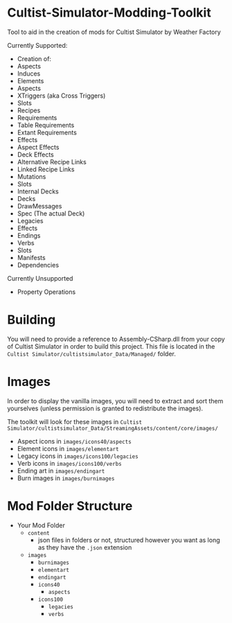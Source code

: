 # Cultist-Simulator-Modding-Toolkit
Tool to aid in the creation of mods for Cultist Simulator by Weather Factory

Currently Supported:
 - Creation of:
  - Aspects
   - Induces
  - Elements
   - Aspects
   - XTriggers (aka Cross Triggers)
   - Slots
  - Recipes
   - Requirements
   - Table Requirements
   - Extant Requirements
   - Effects
   - Aspect Effects
   - Deck Effects
   - Alternative Recipe Links
   - Linked Recipe Links
   - Mutations
   - Slots
   - Internal Decks
  - Decks
   - DrawMessages
   - Spec (The actual Deck)
  - Legacies
   - Effects
  - Endings
  - Verbs
   - Slots
  - Manifests
   - Dependencies

Currently Unsupported
 - Property Operations


# Building
You will need to provide a reference to Assembly-CSharp.dll from your copy of Cultist Simulator in order to build this project.
This file is located in the `Cultist Simulator/cultistsimulator_Data/Managed/` folder.

# Images
In order to display the vanilla images, you will need to extract and sort them yourselves (unless permission is granted to redistribute the images).

The toolkit will look for these images in `Cultist Simulator/cultistsimulator_Data/StreamingAssets/content/core/images/`
 - Aspect icons in `images/icons40/aspects`
 - Element icons in `images/elementart`
 - Legacy icons in `images/icons100/legacies`
 - Verb icons in `images/icons100/verbs`
 - Ending art in `images/endingart`
 - Burn images in `images/burnimages`

# Mod Folder Structure
 - Your Mod Folder
   - `content`
     - json files in folders or not, structured however you want as long as they have the `.json` extension
   - `images`
     - `burnimages`
     - `elementart`
     - `endingart`
     - `icons40`
       - `aspects`
     - `icons100`
       - `legacies`
	   - `verbs`